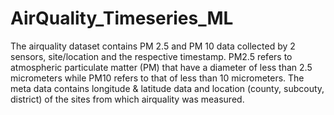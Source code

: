 # AirQuality_Timeseries_ML
The airquality dataset contains PM 2.5 and PM 10 data collected by 2 sensors, site/location and the respective timestamp. 
PM2.5 refers to atmospheric particulate matter (PM) that have a diameter of less than 2.5 micrometers while PM10 refers to that of less than 10 micrometers. 
The meta data contains longitude & latitude data and location (county, subcouty, district) of the sites from which airquality was measured. 

